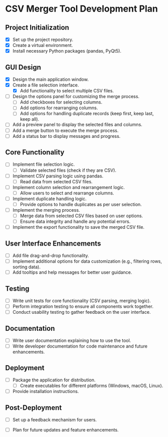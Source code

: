 # CSV Merger Tool Development Plan

## Project Initialization
- [x] Set up the project repository.
- [x] Create a virtual environment.
- [x] Install necessary Python packages (pandas, PyQt5).

## GUI Design
- [x] Design the main application window.
- [x] Create a file selection interface.
  - [x] Add functionality to select multiple CSV files.
- [ ] Design the options panel for customizing the merge process.
  - [ ] Add checkboxes for selecting columns.
  - [ ] Add options for rearranging columns.
  - [ ] Add options for handling duplicate records (keep first, keep last, keep all).
- [ ] Add a preview panel to display the selected files and columns.
- [ ] Add a merge button to execute the merge process.
- [ ] Add a status bar to display messages and progress.

## Core Functionality
- [ ] Implement file selection logic.
  - [ ] Validate selected files (check if they are CSV).
- [ ] Implement CSV parsing logic using pandas.
  - [ ] Read data from selected CSV files.
- [ ] Implement column selection and rearrangement logic.
  - [ ] Allow users to select and rearrange columns.
- [ ] Implement duplicate handling logic.
  - [ ] Provide options to handle duplicates as per user selection.
- [ ] Implement the merging process.
  - [ ] Merge data from selected CSV files based on user options.
  - [ ] Ensure data integrity and handle any potential errors.
- [ ] Implement the export functionality to save the merged CSV file.

## User Interface Enhancements
- [ ] Add file drag-and-drop functionality.
- [ ] Implement additional options for data customization (e.g., filtering rows, sorting data).
- [ ] Add tooltips and help messages for better user guidance.

## Testing
- [ ] Write unit tests for core functionality (CSV parsing, merging logic).
- [ ] Perform integration testing to ensure all components work together.
- [ ] Conduct usability testing to gather feedback on the user interface.

## Documentation
- [ ] Write user documentation explaining how to use the tool.
- [ ] Write developer documentation for code maintenance and future enhancements.

## Deployment
- [ ] Package the application for distribution.
  - [ ] Create executables for different platforms (Windows, macOS, Linux).
- [ ] Provide installation instructions.

## Post-Deployment
- [ ] Set up a feedback mechanism for users.
- [ ] Plan for future updates and feature enhancements.


